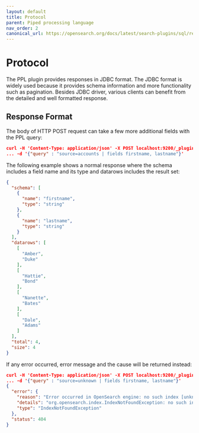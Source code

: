 ```yaml
---
layout: default
title: Protocol
parent: Piped processing language
nav_order: 2
canonical_url: https://opensearch.org/docs/latest/search-plugins/sql/response-formats/
---
```


# Protocol

The PPL plugin provides responses in JDBC format. The JDBC format is widely used because it provides schema information and more functionality such as pagination. Besides JDBC driver, various clients can benefit from the detailed and well formatted response.

## Response Format

The body of HTTP POST request can take a few more additional fields with the PPL query:

```json
curl -H 'Content-Type: application/json' -X POST localhost:9200/_plugins/_ppl \
... -d '{"query" : "source=accounts | fields firstname, lastname"}'
```

The following example shows a normal response where the schema includes a field name and its type and datarows includes the result set:

```json
{
  "schema": [
    {
      "name": "firstname",
      "type": "string"
    },
    {
      "name": "lastname",
      "type": "string"
    }
  ],
  "datarows": [
    [
      "Amber",
      "Duke"
    ],
    [
      "Hattie",
      "Bond"
    ],
    [
      "Nanette",
      "Bates"
    ],
    [
      "Dale",
      "Adams"
    ]
  ],
  "total": 4,
  "size": 4
}
```

If any error occurred, error message and the cause will be returned instead:

```json
curl -H 'Content-Type: application/json' -X POST localhost:9200/_plugins/_ppl \
... -d '{"query" : "source=unknown | fields firstname, lastname"}'
{
  "error": {
    "reason": "Error occurred in OpenSearch engine: no such index [unknown]",
    "details": "org.opensearch.index.IndexNotFoundException: no such index [unknown]\nFor more details, please send request for Json format to see the raw response from opensearch engine.",
    "type": "IndexNotFoundException"
  },
  "status": 404
}
```
